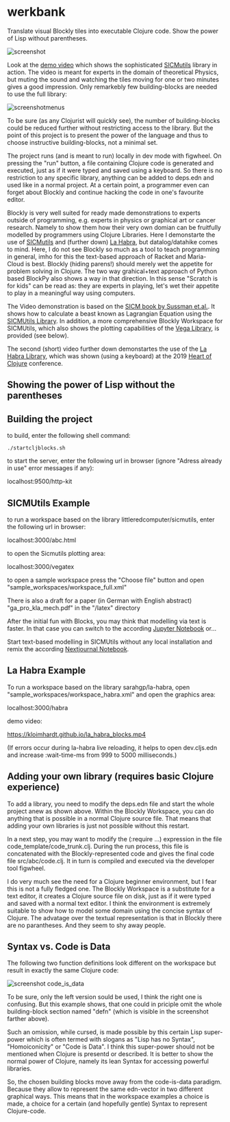 # werkbank

Translate visual Blockly tiles into executable Clojure code. Show the power of Lisp without parentheses.

![screenshot](https://kloimhardt.github.io/werkbank_fullscreen.png)

Look at the [demo video](https://kloimhardt.github.io/driven_pendulum.mp4) which shows the sophisticated [SICMutils](https://github.com/littleredcomputer/sicmutils) library in action. The video is meant for experts in the domain of theoretical Physics, but muting the sound and watching the tiles moving for one or two minutes gives a good impression. Only remarkebly few building-blocks are needed to use the full library:

![screenshotmenus](https://kloimhardt.github.io/werkbank_menus.png)

To be sure (as any Clojurist will quickly see), the number of building-blocks could be reduced further without restricting access to the library. But the point of this project is to present the power of the language and thus to choose instructive building-blocks, not a minimal set.

The project runs (and is meant to run) locally in dev mode with figwheel. On pressing the "run" button, a file containing Clojure code is generated and executed, just as if it were typed and saved using a keyboard. So there is no restriction to any specific library, anything can be added to deps.edn and used like in a normal project. At a certain point, a programmer even can forget about Blockly and continue hacking the code in one's favourite editor.

Blockly is very well suited for ready made demonstrations to experts outside of programming, e.g. experts in physics or graphical art or cancer research. Namely to show them how their very own domian can be fruitfully modelled by programmers using Clojure Libraries. Here I demonstarte the use of [SICMutils](https://github.com/littleredcomputer/sicmutils) and (further down) [La Habra](https://github.com/sarahgp/la-habra), but datalog/datahike comes to mind. Here, I do not see Blockly so much as a tool to teach programming in general, imho for this the text-based approach of Racket and Maria-Cloud is best. Blockly (hiding parens!) should merely wet the appetite for problem solving in Clojure. The two way grahical+text approach of Python based BlockPy also shows a way in that direction. In this sense "Scratch is for kids" can be read as: they are experts in playing, let's wet their appetite to play in a meaningful way using computers.

The Video demonstration is based on the [SICM book by Sussman  et.al.](https://mitpress.mit.edu/sites/default/files/titles/content/sicm_edition_2/book.html). It shows how to calculate a beast known as Lagrangian Equation using the [SICMUtils Library](https://github.com/littleredcomputer/sicmutils). In addition, a more comprehensive Blockly Workspace for SICMUtils, which also shows the plotting capabilities of the [Vega Library](https://vega.github.io/vega), is provided (see below). 

The second (short) video further down demonstartes the use of the [La Habra Library](https://github.com/sarahgp/la-habra), which was shown (using a keyboard) at the 2019 [Heart of Clojure](https://www.youtube.com/watch?v=F4pozY_RF5c) conference.

## Showing the power of Lisp without the parentheses


## Building the project

to build, enter the following shell command:

    ./startcljblocks.sh

to start the server, enter the following url in browser (ignore "Adress already in use" error messages if any):

localhost:9500/http-kit

## SICMUtils Example

to run a workspace based on the library littleredcomputer/sicmutils, enter the following url in browser:

localhost:3000/abc.html

to open the Sicmutils plotting area:

localhost:3000/vegatex

to open a sample workspace press the "Choose file" button and open "sample_workspaces/workspace_full.xml"

There is also a draft for a paper (in German with English abstract) "ga_pro_kla_mech.pdf" in the "/latex" directory

After the initial fun with Blocks, you may think that modelling via text is faster. In that case you can switch to the according [Jupyter Notebook](https://github.com/kloimhardt/sicmutils/blob/master/jupyter/book-examples-lab.ipynb) or...

Start text-based modelling in SICMUtils without any local installation and remix the according [Nextjournal Notebook](https://nextjournal.com/SICM_in_Clojure/structure-and-interpretation-of-classical-mechanics-in-clojure).

## La Habra Example

To run a workspace based on the library sarahgp/la-habra, open "sample_workspaces/workspace_habra.xml" and open the graphics area:

localhost:3000/habra

demo video:

https://kloimhardt.github.io/la_habra_blocks.mp4

(If errors occur during la-habra live reloading, it helps to open dev.cljs.edn and increase :wait-time-ms from  999 to 5000 milliseconds.)

## Adding your own library (requires basic Clojure experience)

To add a library, you need to modify the deps.edn file and start the whole project anew as shown above. Within the Blockly Workspace, you can do anything that is possible in a normal Clojure source file. That means that adding your own libraries is just not possible without this restart.

In a next step, you may want to modify the (:require ...) expression in the file code_template/code_trunk.clj. During the run process, this file is concatenated with the Blockly-represented code and gives the final code file src/abc/code.clj. It in turn is compiled and executed via the developer tool figwheel.

I do very much see the need for a Clojure beginner environment, but I fear this is not a fully fledged one. The Blockly Workspace is a substitute for a text editor, it creates a Clojure source file on disk, just as if it were typed and saved with a normal text editor. I think the environment is extremely suitable to show how to model some domain using the concise syntax of Clojure. The advatage over the textual representation is that in Blockly there are no parantheses. And they seem to shy away people.

## Syntax vs. Code is Data

The following two function definitions look different on the workspace but result in exactly the same Clojure code:

![screenshot code_is_data](https://kloimhardt.github.io/code_is_data.png)

To be sure, only the left version sould be used, I think the right one is confusing. But this example shows, that one could in priciple omit the whole building-block section named "defn" (which is visible in the screenshot farther above).

Such an omission, while cursed, is made possible by this certain Lisp super-power which is often termed with slogans as "Lisp has no Syntax", "Homoiconicity" or "Code is Data". I think this super-power should not be mentioned when Clojure is presentd or described. It is better to show the normal power of Clojure, namely its lean Syntax for accessing powerful libraries.

So, the chosen building blocks move away from the code-is-data paradigm. Because they allow to represent the same edn-vector in two different graphical ways. This means that in the workspace examples a choice is made, a choice for a certain (and hopefully gentle) Syntax to represent Clojure-code.
